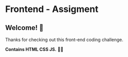# Frontend - Assigment

## Welcome! 👋

Thanks for checking out this front-end coding challenge.

**Contains  HTML CSS JS.** 🚀🚀

